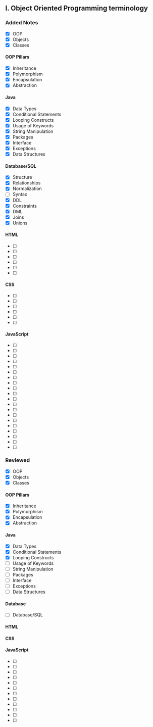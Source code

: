 ## I. Object Oriented Programming terminology
### Added Notes
- [x] OOP 
- [x] Objects
- [x] Classes
#### OOP Pillars 
- [x] Inheritance
- [x] Polymorphism
- [x] Encapsulation
- [x] Abstraction
#### Java
- [x] Data Types
- [x] Conditional Statements
- [x] Looping Constructs
- [x] Usage of Keywords
- [x] String Manipulation
- [x] Packages
- [x] Interface
- [x] Exceptions
- [x] Data Structures
#### Database/SQL
- [x] Structure
- [x] Relationships
- [x] Normalization
- [ ] Syntax
- [x] DDL
- [x] Constraints
- [x] DML
- [x] Joins
- [x] Unions

#### HTML
- [ ]
- [ ]
- [ ]
- [ ]
- [ ]
- [ ]

#### CSS
- [ ]
- [ ]
- [ ]
- [ ]
- [ ]
- [ ]
#### JavaScript
- [ ]
- [ ]
- [ ]
- [ ]
- [ ]
- [ ]
- [ ]
- [ ]
- [ ]
- [ ]
- [ ]
- [ ]
- [ ]
- [ ]
- [ ]
- [ ]
- [ ]
- [ ]
- [ ]
- [ ]
### Reviewed
- [x] OOP 
- [x] Objects
- [x] Classes
#### OOP Pillars 
- [x] Inheritance
- [x] Polymorphism
- [x] Encapsulation
- [x] Abstraction
#### Java
- [x] Data Types
- [x] Conditional Statements
- [x] Looping Constructs
- [ ] Usage of Keywords
- [ ] String Manipulation
- [ ] Packages
- [ ] Interface
- [ ] Exceptions
- [ ] Data Structures
#### Database
- [ ] Database/SQL
#### HTML
#### CSS
#### JavaScript
- [ ]
- [ ]
- [ ]
- [ ]
- [ ]
- [ ]
- [ ]
- [ ]
- [ ]
- [ ]
- [ ]
- [ ]